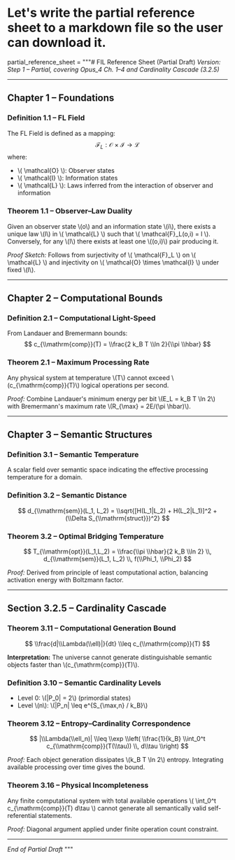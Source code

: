 # Let's write the partial reference sheet to a markdown file so the user can download it.

partial_reference_sheet = """# FIL Reference Sheet (Partial Draft)
*Version: Step 1 – Partial, covering Opus_4 Ch. 1–4 and Cardinality Cascade (3.2.5)*

---

## Chapter 1 – Foundations

### Definition 1.1 – FL Field
The FL Field is defined as a mapping:
$$
\mathcal{F}_L : \mathcal{O} \times \mathcal{I} \to \mathcal{L}
$$
where:
- \\( \mathcal{O} \\): Observer states
- \\( \mathcal{I} \\): Information states
- \\( \mathcal{L} \\): Laws inferred from the interaction of observer and information

### Theorem 1.1 – Observer–Law Duality
Given an observer state \\(o\\) and an information state \\(i\\), there exists a unique law \\(l\\) in \\( \mathcal{L} \\) such that \\( \mathcal{F}_L(o,i) = l \\). Conversely, for any \\(l\\) there exists at least one \\((o,i)\\) pair producing it.

*Proof Sketch:* Follows from surjectivity of \\( \mathcal{F}_L \\) on \\( \mathcal{L} \\) and injectivity on \\( \mathcal{O} \times \mathcal{I} \\) under fixed \\(l\\).

---

## Chapter 2 – Computational Bounds

### Definition 2.1 – Computational Light-Speed
From Landauer and Bremermann bounds:
$$
c_{\\mathrm{comp}}(T) = \\frac{2 k_B T \\ln 2}{\\pi \\hbar}
$$

### Theorem 2.1 – Maximum Processing Rate
Any physical system at temperature \\(T\\) cannot exceed \\(c_{\\mathrm{comp}}(T)\\) logical operations per second.

*Proof:* Combine Landauer's minimum energy per bit \\(E_L = k_B T \\ln 2\\) with Bremermann's maximum rate \\(R_{\\max} = 2E/(\pi \hbar)\\).

---

## Chapter 3 – Semantic Structures

### Definition 3.1 – Semantic Temperature
A scalar field over semantic space indicating the effective processing temperature for a domain.

### Definition 3.2 – Semantic Distance
$$
d_{\\mathrm{sem}}(L_1, L_2) = \\sqrt{[H(L_1|L_2) + H(L_2|L_1)]^2 + (\\Delta S_{\\mathrm{struct}})^2}
$$

### Theorem 3.2 – Optimal Bridging Temperature
$$
T_{\\mathrm{opt}}(L_1,L_2) = \\frac{\\pi \\hbar}{2 k_B \\ln 2} \\, d_{\\mathrm{sem}}(L_1, L_2) \\, f(\\Phi_1, \\Phi_2)
$$

*Proof:* Derived from principle of least computational action, balancing activation energy with Boltzmann factor.

---

## Section 3.2.5 – Cardinality Cascade

### Theorem 3.11 – Computational Generation Bound
$$
\\frac{d|\\Lambda(\\ell)|}{dt} \\leq c_{\\mathrm{comp}}(T)
$$

**Interpretation:** The universe cannot generate distinguishable semantic objects faster than \\(c_{\\mathrm{comp}}(T)\\).

### Definition 3.10 – Semantic Cardinality Levels
- Level 0: \\(|P_0| = 2\\) (primordial states)
- Level \\(n\\): \\(|P_n| \\leq e^{S_{\\max,n} / k_B}\\)

### Theorem 3.12 – Entropy–Cardinality Correspondence
$$
|\\Lambda(\\ell_n)| \\leq \\exp \\left( \\frac{1}{k_B} \\int_0^t c_{\\mathrm{comp}}(T(\\tau)) \\, d\\tau \\right)
$$

*Proof:* Each object generation dissipates \\(k_B T \\ln 2\\) entropy. Integrating available processing over time gives the bound.

### Theorem 3.16 – Physical Incompleteness
Any finite computational system with total available operations \\( \\int_0^t c_{\\mathrm{comp}}(T) d\\tau \\) cannot generate all semantically valid self-referential statements.

*Proof:* Diagonal argument applied under finite operation count constraint.

---

*End of Partial Draft*
"""
